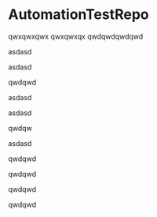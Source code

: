 # AutomationTestRepo

qwxqwxqwx
qwxqwxqx
qwdqwdqwdqwd


asdasd

asdasd


qwdqwd


asdasd

asdasd

qwdqw

asdasd

qwdqwd

qwdqwd

qwdqwd

qwdqwd
